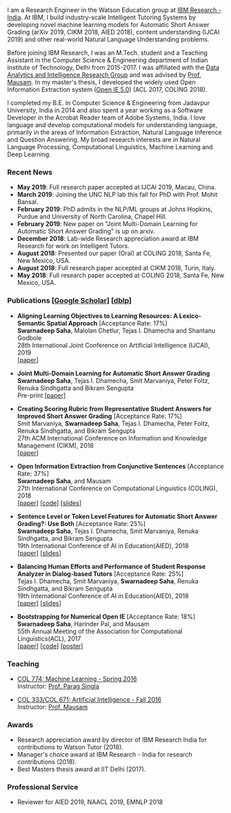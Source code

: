 I am a Research Engineer in the Watson Education group at [IBM Research - India](https://www.research.ibm.com/labs/india/). At IBM, I build industry-scale Intelligent Tutoring Systems by developing novel machine learning models for Automatic Short Answer Grading (arXiv 2019, CIKM 2018, AIED 2018), content understanding (IJCAI 2019) and other real-world Natural Language Understanding problems.

Before joining IBM Research, I was an M.Tech. student and a Teaching Assistant in the Computer Science & Engineering department of Indian Institute of Technology, Delhi from 2015-2017. I was affiliated with the [Data Analytics and Intelligence Research Group](https://www.cse.iitd.ac.in/dair/) and was advised by [Prof. Mausam](http://www.cse.iitd.ac.in/~mausam/). In my master's thesis, I developed the widely used Open Information Extraction system ([Open IE 5.0](https://github.com/dair-iitd/OpenIE-standalone)) (ACL 2017, COLING 2018).

I completed my B.E. in Computer Science & Engineering from Jadavpur University, India in 2014 and also spent a year working as a Software Developer in the Acrobat Reader team of Adobe Systems, India. I love language and develop computational models for understanding language, primarily in the areas of Information Extraction, Natural Language Inference and Question Answering. My broad research interests are in Natural Language Processing, Computational Linguistics, Machine Learning and Deep Learning.

### Recent News

* **May 2019**: Full research paper accepted at IJCAI 2019, Macau, China.
* **March 2019**: Joining the UNC NLP lab this fall for PhD with Prof. Mohit Bansal.
* **February 2019**: PhD admits in the NLP/ML groups at Johns Hopkins, Purdue and University of North Carolina, Chapel Hill.  
* **February 2019**: New paper on "Joint Multi-Domain Learning for Automatic Short Answer Grading" is up on arxiv.  
* **December 2018**: Lab-wide Research appreciation award at IBM Research for work on Intelligent Tutors.  
* **August 2018**: Presented our paper (Oral) at COLING 2018, Santa Fe, New Mexico, USA.  
* **August 2018**: Full research paper accepted at CIKM 2018, Turin, Italy.  
* **May 2018**: Full research paper accepted at COLING 2018, Santa Fe, New Mexico, USA. 

### Publications [[Google Scholar](https://scholar.google.co.in/citations?user=sY5SyBgAAAAJ&hl=en)] [[dblp](https://dblp.uni-trier.de/pers/hd/s/Saha:Swarnadeep)]

* **Aligning Learning Objectives to Learning Resources: A Lexico-Semantic Spatial Approach** [Acceptance Rate: 17%]  
**Swarnadeep Saha**, Malolan Chetlur, Tejas I. Dhamecha and Shantanu Godbole  
28th International Joint Conference on Artificial Intelligence (IJCAI), 2019    
[[paper]()]  

* **Joint Multi-Domain Learning for Automatic Short Answer Grading**  
**Swarnadeep Saha**, Tejas I. Dhamecha, Smit Marvaniya, Peter Foltz, Renuka Sindhgatta and Bikram Sengupta  
Pre-print
[[paper](https://swarnahub.github.io/papers/arxiv19.pdf)]

* **Creating Scoring Rubric from Representative Student Answers for Improved Short Answer Grading**  [Acceptance Rate: 17%]  
Smit Marvaniya, **Swarnadeep Saha**, Tejas I. Dhamecha, Peter Foltz, Renuka Sindhgatta, and Bikram Sengupta  
27th ACM International Conference on Information and Knowledge Management (CIKM), 2018  
[[paper](https://swarnahub.github.io/papers/CIKM18.pdf)]

* **Open Information Extraction from Conjunctive Sentences** [Acceptance Rate: 37%]  
**Swarnadeep Saha**, and Mausam  
27th International Conference on Computational Linguistics (COLING), 2018  
[[paper](https://swarnahub.github.io/papers/COLING18.pdf)] [[code](https://github.com/dair-iitd/OpenIE-standalone)] [[slides](https://swarnahub.github.io/papers/COLING18Slides.pptx)]

* **Sentence Level or Token Level Features for Automatic Short Answer Grading?: Use Both** [Acceptance Rate: 25%]  
**Swarnadeep Saha**, Tejas I. Dhamecha, Smit Marvaniya, Renuka Sindhgatta, and Bikram Sengupta  
19th International Conference of AI in Education(AIED), 2018  
[[paper](https://swarnahub.github.io/papers/AIED18a.pdf)] [[slides](https://swarnahub.github.io/papers/AIED18aSlides.pptx)]

* **Balancing Human Efforts and Performance of Student Response Analyzer in Dialog-based Tutors** [Acceptance Rate: 25%]  
Tejas I. Dhamecha, Smit Marvaniya, **Swarnadeep Saha**, Renuka Sindhgatta, and Bikram Sengupta  
19th International Conference of AI in Education(AIED), 2018  
[[paper](https://swarnahub.github.io/papers/AIED18b.pdf)] [[slides](https://swarnahub.github.io/papers/AIED18bSlides.pptx)]

* **Bootstrapping for Numerical Open IE** [Acceptance Rate: 18%]  
**Swarnadeep Saha**, Harinder Pal, and Mausam  
55th Annual Meeting of the Association for Computational Linguistics(ACL), 2017  
[[paper](https://swarnahub.github.io/papers/ACL17.pdf)] [[code](https://github.com/dair-iitd/OpenIE-standalone)] [[poster](https://swarnahub.github.io/papers/ACL17Poster.pdf)]

### Teaching

* [COL 774: Machine Learning - Spring 2016](http://www.cse.iitd.ac.in/~parags/teaching/2017/sp17/col774/)  
Instructor: [Prof. Parag Singla](http://www.cse.iitd.ac.in/~parags/teaching.html)

* [COL 333/COL 671: Artificial Intelligence - Fall 2016](http://www.cse.iitd.ac.in/~mausam/courses/col333/autumn2016/)  
Instructor: [Prof. Mausam](http://www.cse.iitd.ac.in/~mausam/)

### Awards

* Research appreciation award by director of IBM Research India for contributions to Watson Tutor (2018).
* Manager's choice award at IBM Research - India for research contributions (2018).
* Best Masters thesis award at IIT Delhi (2017).

### Professional Service

* Reviewer for AIED 2019, NAACL 2019, EMNLP 2018
